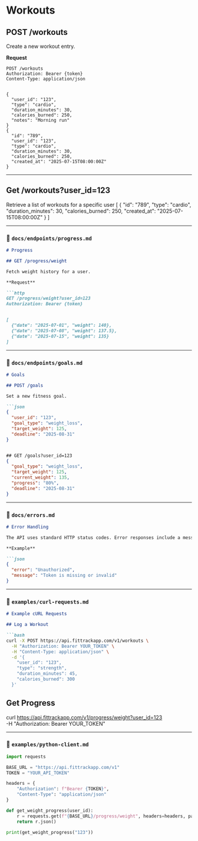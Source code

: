 # Workouts

## POST /workouts

Create a new workout entry.

**Request**

```http
POST /workouts
Authorization: Bearer {token}
Content-Type: application/json


{
  "user_id": "123",
  "type": "cardio",
  "duration_minutes": 30,
  "calories_burned": 250,
  "notes": "Morning run"
}
{
  "id": "789",
  "user_id": "123",
  "type": "cardio",
  "duration_minutes": 30,
  "calories_burned": 250,
  "created_at": "2025-07-15T08:00:00Z"
}
```
---
## Get /workouts?user_id=123
Retrieve a list of workouts for a specific user
[
  {
    "id": "789",
    "type": "cardio",
    "duration_minutes": 30,
    "calories_burned": 250,
    "created_at": "2025-07-15T08:00:00Z"
  }
]


---

### 🔹 `docs/endpoints/progress.md`

```markdown
# Progress

## GET /progress/weight

Fetch weight history for a user.

**Request**

```http
GET /progress/weight?user_id=123
Authorization: Bearer {token}


[
  {"date": "2025-07-01", "weight": 140},
  {"date": "2025-07-08", "weight": 137.5},
  {"date": "2025-07-15", "weight": 135}
]
```
---

### 🔹 `docs/endpoints/goals.md`

```markdown
# Goals

## POST /goals

Set a new fitness goal.

```json
{
  "user_id": "123",
  "goal_type": "weight_loss",
  "target_weight": 125,
  "deadline": "2025-08-31"
}


## GET /goals?user_id=123
{
  "goal_type": "weight_loss",
  "target_weight": 125,
  "current_weight": 135,
  "progress": "80%",
  "deadline": "2025-08-31"
}
```
---

### 🔹 `docs/errors.md`

```markdown
# Error Handling

The API uses standard HTTP status codes. Error responses include a message field.

**Example**

```json
{
  "error": "Unauthorized",
  "message": "Token is missing or invalid"
}
```


---

### 🔹 `examples/curl-requests.md`

```markdown
# Example cURL Requests

## Log a Workout

```bash
curl -X POST https://api.fittrackapp.com/v1/workouts \
  -H "Authorization: Bearer YOUR_TOKEN" \
  -H "Content-Type: application/json" \
  -d '{
    "user_id": "123",
    "type": "strength",
    "duration_minutes": 45,
    "calories_burned": 300
  }'
```

## Get Progress
curl https://api.fittrackapp.com/v1/progress/weight?user_id=123 \
  -H "Authorization: Bearer YOUR_TOKEN"


---

### 🔹 `examples/python-client.md`

```python
import requests

BASE_URL = "https://api.fittrackapp.com/v1"
TOKEN = "YOUR_API_TOKEN"

headers = {
    "Authorization": f"Bearer {TOKEN}",
    "Content-Type": "application/json"
}

def get_weight_progress(user_id):
    r = requests.get(f"{BASE_URL}/progress/weight", headers=headers, params={"user_id": user_id})
    return r.json()

print(get_weight_progress("123"))

